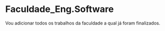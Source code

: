 # Faculdade_Eng.Software
Vou adicionar todos os trabalhos da faculdade a qual já foram finalizados.

